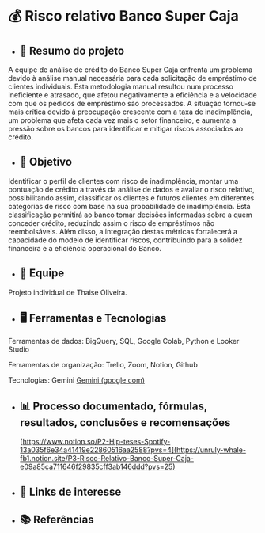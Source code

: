 # 💰 Risco relativo Banco Super Caja


- ## **📌 Resumo do projeto** 

A equipe de análise de crédito do Banco Super Caja enfrenta um problema devido à análise manual necessária para cada solicitação de empréstimo de clientes individuais. Esta metodologia manual resultou num processo ineficiente e atrasado, que afetou negativamente a eficiência e a velocidade com que os pedidos de empréstimo são processados. A situação tornou-se mais crítica devido à preocupação crescente com a taxa de inadimplência, um problema que afeta cada vez mais o setor financeiro, e aumenta a pressão sobre os bancos para identificar e mitigar riscos associados ao crédito.



- ## **🎯 Objetivo**

Identificar o perfil de clientes com risco de inadimplência, montar uma pontuação de crédito a través da análise de dados e avaliar o risco relativo, possibilitando assim, classificar os clientes e futuros clientes em diferentes categorias de risco com base na sua probabilidade de inadimplência. Esta classificação permitirá ao banco tomar decisões informadas sobre a quem conceder crédito, reduzindo assim o risco de empréstimos não reembolsáveis. Além disso, a integração destas métricas fortalecerá a capacidade do modelo de identificar riscos, contribuindo para a solidez financeira e a eficiência operacional do Banco.



- ## **👥 Equipe**

Projeto individual de Thaise Oliveira.



- ## **🖥️ Ferramentas e Tecnologias**

Ferramentas de dados: BigQuery, SQL, Google Colab, Python e Looker Studio

Ferramentas de organização: Trello, Zoom, Notion, Github

Tecnologias: Gemini [Gemini (google.com)](https://gemini.google.com/app)



- ## **📊 Processo documentado, fórmulas, resultados, conclusões e recomensações** 
  [https://www.notion.so/P2-Hip-teses-Spotify-13a035f6e34a41419e22860516aa2588?pvs=4](https://unruly-whale-fb1.notion.site/P3-Risco-Relativo-Banco-Super-Caja-e09a85ca711646f29835cff3ab146ddd?pvs=25)



- ## **🔗 Links de interesse** 



- ## **📚 Referências** 
